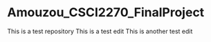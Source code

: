 # Amouzou_CSCI2270_FinalProject
This is a test repository 
This is a test edit
This is another test edit